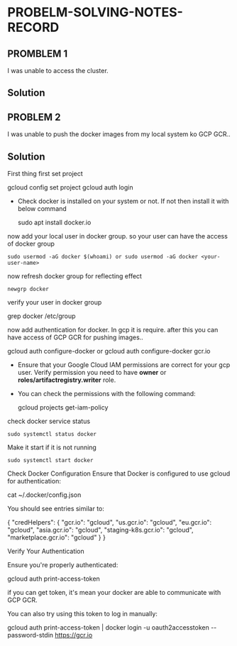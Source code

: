 # PROBELM-SOLVING-NOTES-RECORD

## PROMBLEM 1

I was unable to access the cluster.

## Solution

## PROBLEM 2

I was unable to push the docker images from my local system ko GCP GCR..

## Solution

First thing first set project
 
   gcloud config set project <project-id>
   gcloud auth login

-  Check docker is installed on your system or not. If not then install it with below command

    sudo apt install docker.io

now add your local user in docker group. so your user can have the access of docker group

    sudo usermod -aG docker $(whoami) or sudo usermod -aG docker <your-user-name>
    
now refresh docker group for reflecting effect

    newgrp docker       

verify your user in docker group

  grep docker /etc/group

now add authentication for docker. In gcp it is require. after this you can have access of GCP GCR for pushing images..
   
  gcloud auth configure-docker 
  or 
  gcloud auth configure-docker gcr.io

- Ensure that your Google Cloud IAM permissions are correct for your gcp user. Verify permission you need to have **owner** or **roles/artifactregistry.writer** role.

- You can check the permissions with the following command:
  
    gcloud projects get-iam-policy <project-id>

check docker service status

    sudo systemctl status docker

Make it start if it is not running

    sudo systemctl start docker

Check Docker Configuration
Ensure that Docker is configured to use gcloud for authentication:

  cat ~/.docker/config.json

  You should see entries similar to:

  {
    "credHelpers": {
      "gcr.io": "gcloud",
      "us.gcr.io": "gcloud",
      "eu.gcr.io": "gcloud",
      "asia.gcr.io": "gcloud",
      "staging-k8s.gcr.io": "gcloud",
      "marketplace.gcr.io": "gcloud"
    }
  }

Verify Your Authentication

  Ensure you're properly authenticated:

  gcloud auth print-access-token

  if you can get token, it's mean your docker are able to communicate with GCP GCR.

You can also try using this token to log in manually:

  gcloud auth print-access-token | docker login -u oauth2accesstoken --password-stdin https://gcr.io

  
  

  
